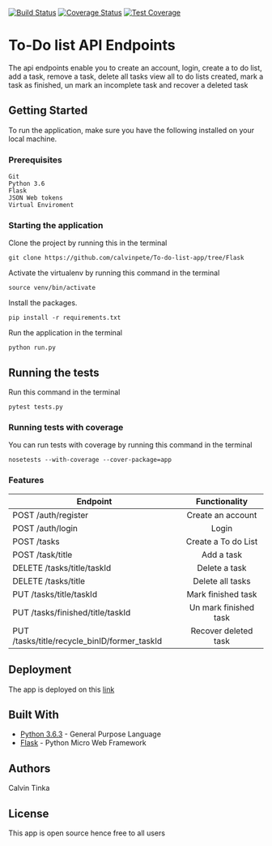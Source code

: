 
[![Build Status](https://travis-ci.org/calvinpete/To-do-list-app.svg?branch=Flask)](https://travis-ci.org/calvinpete/To-do-list-app)    [![Coverage Status](https://img.shields.io/coveralls/github/calvinpete/To-do-list-app/Flask.svg)](https://coveralls.io/github/calvinpete/To-do-list-app?branch=Flask)   [![Test Coverage](https://api.codeclimate.com/v1/badges/fd5b8c13551753d5a7d1/test_coverage)](https://codeclimate.com/github/calvinpete/To-do-list-app/test_coverage)

# To-Do list API Endpoints

The api endpoints enable you to create an account, login, create a to do list, add a task, remove a task, delete all tasks view all to do lists created, mark a task as finished, un mark an incomplete task and recover a deleted task

## Getting Started

To run the application, make sure you have the following installed on your local machine.

### Prerequisites

```
Git
Python 3.6
Flask
JSON Web tokens
Virtual Enviroment
```

### Starting the application

Clone the project by running this in the terminal

```
git clone https://github.com/calvinpete/To-do-list-app/tree/Flask
```

Activate the virtualenv by running this command in the terminal

```
source venv/bin/activate
```

Install the packages.

```
pip install -r requirements.txt
```

Run the application in the terminal

```
python run.py
```

## Running the tests

Run this command in the terminal

```
pytest tests.py
```

### Running tests with coverage

You can run tests with coverage by running this command in the terminal

```
nosetests --with-coverage --cover-package=app
```

### Features

|               Endpoint                           |          Functionality      |
| -------------------------------------------------|:---------------------------:|
| POST /auth/register                              | Create an account           |
| POST /auth/login                                 | Login                       |
| POST /tasks                                      | Create a To do List         |
| POST /task/title                                 | Add a task                  |
| DELETE /tasks/title/taskId                       | Delete a task               |
| DELETE /tasks/title                              | Delete all tasks            |
| PUT /tasks/title/taskId                          | Mark finished task          |
| PUT /tasks/finished/title/taskId                 | Un mark finished task       |
| PUT /tasks/title/recycle_binID/former_taskId     | Recover deleted task        |



## Deployment

The app is deployed on this [link](https://stackoverflw-litev2.herokuapp.com/api/v1/)

## Built With

* [Python 3.6.3](https://www.python.org/) - General Purpose Language
* [Flask](http://flask.pocoo.org/) - Python Micro Web Framework
## Authors

Calvin Tinka

## License
This app is open source hence free to all users

